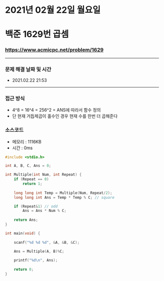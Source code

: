 # 2021년 02월 22일 월요일
# 백준 1629번 곱셈
### https://www.acmicpc.net/problem/1629

---

### 문제 해결 날짜 및 시간
- 2021.02.22 21:53

---

### 접근 방식
- 4^8 = 16^4 = 256^2 = ANS에 따라서 함수 정의
- 단 현재 거듭제곱이 홀수인 경우 현재 수를 한번 더 곱해준다

### 소스코드
- 메모리 : 1116KB
- 시간 : 0ms
```c
#include <stdio.h>

int A, B, C, Ans = 0;

int Multiple(int Num, int Repeat) {
	if (Repeat == 0)
		return 1;
	
	long long int Temp = Multiple(Num, Repeat/2);
	long long int Ans = Temp * Temp % C; // square

	if (Repeat&1) // odd 
		Ans = Ans * Num % C;
	
	return Ans;
}

int main(void) {
	
	scanf("%d %d %d", &A, &B, &C);

	Ans = Multiple(A, B)%C;
	
	printf("%d\n", Ans);
	
	return 0;
}
```
